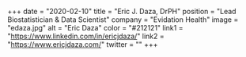+++ 
date = "2020-02-10" 
title = "Eric J. Daza, DrPH" 
position = "Lead Biostatistician & Data Scientist" 
company = "Evidation Health" 
image = "edaza.jpg" 
alt = "Eric Daza" 
color = "#212121" 
link1 = "https://www.linkedin.com/in/ericjdaza/" 
link2 = "https://www.ericjdaza.com/"
twitter = ""
+++